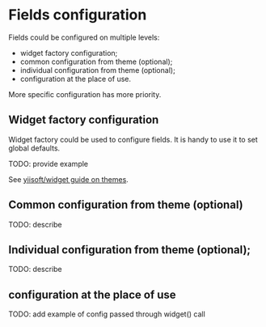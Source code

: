 # Fields configuration

Fields could be configured on multiple levels:

- widget factory configuration;
- common configuration from theme (optional);
- individual configuration from theme (optional);
- configuration at the place of use.

More specific configuration has more priority.

## Widget factory configuration

Widget factory could be used to configure fields. It is handy to use it to set global defaults.

TODO: provide example

See [yiisoft/widget guide on themes](https://github.com/yiisoft/widget/blob/master/docs/guide/en/themes.md).


## Common configuration from theme (optional)

TODO: describe

## Individual configuration from theme (optional);

TODO: describe

## configuration at the place of use

TODO: add example of config passed through widget() call
    
    
